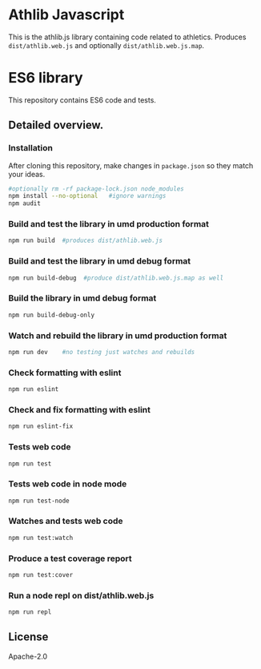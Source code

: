 Athlib Javascript
=================

This is the athlib.js library containing code related to athletics. Produces `dist/athlib.web.js` and optionally `dist/athlib.web.js.map`.


ES6 library
===========

This repository contains ES6 code and tests.


## Detailed overview.

### Installation
After cloning this repository, make changes in `package.json` so they match your ideas.
```sh
#optionally rm -rf package-lock.json node_modules
npm install --no-optional   #ignore warnings
npm audit
```

### Build and test the library in umd production format
```sh
npm run build  #produces dist/athlib.web.js
```

### Build and test the library in umd debug format
```sh
npm run build-debug  #produce dist/athlib.web.js.map as well
```

### Build the library in umd debug format
```sh
npm run build-debug-only
```

### Watch and rebuild the library in umd production format
```sh
npm run dev    #no testing just watches and rebuilds
```

### Check formatting with eslint
```sh
npm run eslint
```

### Check and fix formatting with eslint
```sh
npm run eslint-fix
```

### Tests web code
```sh
npm run test
```

### Tests web code in node mode
```sh
npm run test-node
```

### Watches and tests web code
```sh
npm run test:watch
```

### Produce a test coverage report
```sh
npm run test:cover
```

### Run a node repl on dist/athlib.web.js
```sh
npm run repl
```

## License
Apache-2.0
